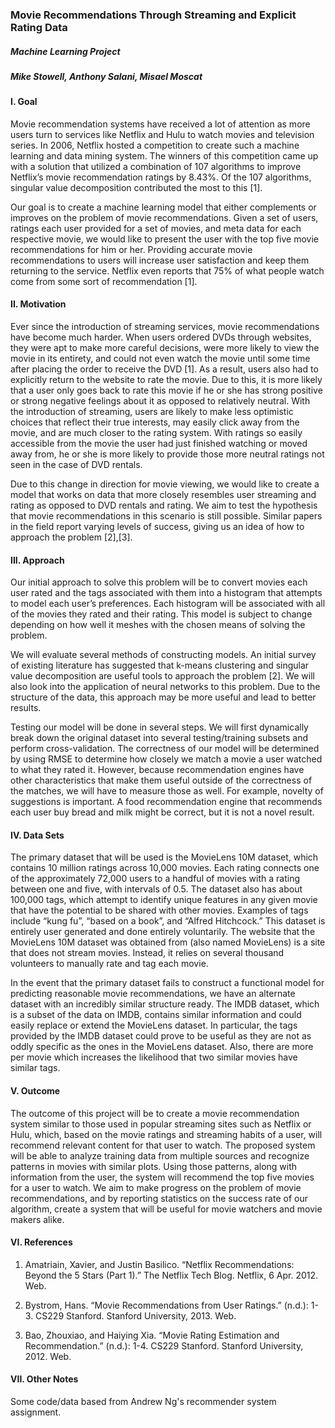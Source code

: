 ### Movie Recommendations Through Streaming and Explicit Rating Data ###
##### Machine Learning Project #####
##### Mike Stowell, Anthony Salani, Misael Moscat #####

#### I. Goal ####

Movie recommendation systems have received a lot of attention as more users turn to services like Netflix and Hulu to watch movies and television series. In 2006, Netflix hosted a competition to create such a machine learning and data mining system. The winners of this competition came up with a solution that utilized a combination of 107 algorithms to improve Netflix’s movie recommendation ratings by 8.43%. Of the 107 algorithms, singular value decomposition contributed the most to this [1].

Our goal is to create a machine learning model that either complements or improves on the problem of movie recommendations. Given a set of users, ratings each user provided for a set of movies, and meta data for each respective movie, we would like to present the user with the top five movie recommendations for him or her. Providing accurate movie recommendations to users will increase user satisfaction and keep them returning to the service. Netflix even reports that 75% of what people watch come from some sort of recommendation [1].

#### II. Motivation ####

Ever since the introduction of streaming services, movie recommendations have become much harder. When users ordered DVDs through websites, they were apt to make more careful decisions, were more likely to view the movie in its entirety, and could not even watch the movie until some time after placing the order to receive the DVD [1]. As a result, users also had to explicitly return to the website to rate the movie. Due to this, it is more likely that a user only goes back to rate this movie if he or she has strong positive or strong negative feelings about it as opposed to relatively neutral. With the introduction of streaming, users are likely to make less optimistic choices that reflect their true interests, may easily click away from the movie, and are much closer to the rating system. With ratings so easily accessible from the movie the user had just finished watching or moved away from, he or she is more likely to provide those more neutral ratings not seen in the case of DVD rentals.

Due to this change in direction for movie viewing, we would like to create a model that works on data that more closely resembles user streaming and rating as opposed to DVD rentals and rating. We aim to test the hypothesis that movie recommendations in this scenario is still possible. Similar papers in the field report varying levels of success, giving us an idea of how to approach the problem [2],[3].

#### III. Approach ####

Our initial approach to solve this problem will be to convert movies each user rated and the tags associated with them into a histogram that attempts to model each user’s preferences. Each histogram will be associated with all of the movies they rated and their rating. This model is subject to change depending on how well it meshes with the chosen means of solving the problem.

We will evaluate several methods of constructing models. An initial survey of existing literature has suggested that k-means clustering and singular value decomposition are useful tools to approach the problem [2]. We will also look into the application of neural networks to this problem. Due to the structure of the data, this approach may be more useful and lead to better results.

Testing our model will be done in several steps. We will first dynamically break down the original dataset into several testing/training subsets and perform cross-validation. The correctness of our model will be determined by using RMSE to determine how closely we match a movie a user watched to what they rated it. However, because recommendation engines have other characteristics that make them useful outside of the correctness of the matches, we will have to measure those as well. For example, novelty of suggestions is important. A food recommendation engine that recommends each user buy bread and milk might be correct, but it is not a novel result.

#### IV. Data Sets ####

The primary dataset that will be used is the MovieLens 10M dataset, which contains 10 million ratings across 10,000 movies. Each rating connects one of the approximately 72,000 users to a handful of movies with a rating between one and five, with intervals of 0.5. The dataset also has about 100,000 tags, which attempt to identify unique features in any given movie that have the potential to be shared with other movies. Examples of tags include “kung fu”, “based on a book”, and “Alfred Hitchcock.” This dataset is entirely user generated and done entirely voluntarily. The website that the MovieLens 10M dataset was obtained from (also named MovieLens) is a site that does not stream movies. Instead, it relies on several thousand volunteers to manually rate and tag each movie.

In the event that the primary dataset fails to construct a functional model for predicting reasonable movie recommendations, we have an alternate dataset with an incredibly similar structure ready. The IMDB dataset, which is a subset of the data on IMDB, contains similar information and could easily replace or extend the MovieLens dataset. In particular, the tags provided by the IMDB dataset could prove to be useful as they are not as oddly specific as the ones in the MovieLens dataset. Also, there are more per movie which increases the likelihood that two similar movies have similar tags.

#### V. Outcome ####

The outcome of this project will be to create a movie recommendation system similar to those used in popular streaming sites such as Netflix or Hulu, which, based on the movie ratings and streaming habits of a user, will recommend relevant content for that user to watch. The proposed system will be able to analyze training data from multiple sources and recognize patterns in movies with similar plots. Using those patterns, along with information from the user, the system will recommend the top five movies for a user to watch. We aim to make progress on the problem of movie recommendations, and by reporting statistics on the success rate of our algorithm, create a system that will be useful for movie watchers and movie makers alike.

#### VI. References ####

1. Amatriain, Xavier, and Justin Basilico. “Netflix Recommendations: Beyond the 5 Stars (Part 1).” The Netflix Tech Blog. Netflix, 6 Apr. 2012. Web.

2. Bystrom, Hans. “Movie Recommendations from User Ratings.” (n.d.): 1-3. CS229 Stanford. Stanford University, 2013. Web.

3. Bao, Zhouxiao, and Haiying Xia. “Movie Rating Estimation and Recommendation.” (n.d.): 1-4. CS229 Stanford. Stanford University, 2012. Web.

#### VII. Other Notes ####

Some code/data based from Andrew Ng's recommender system assignment.
